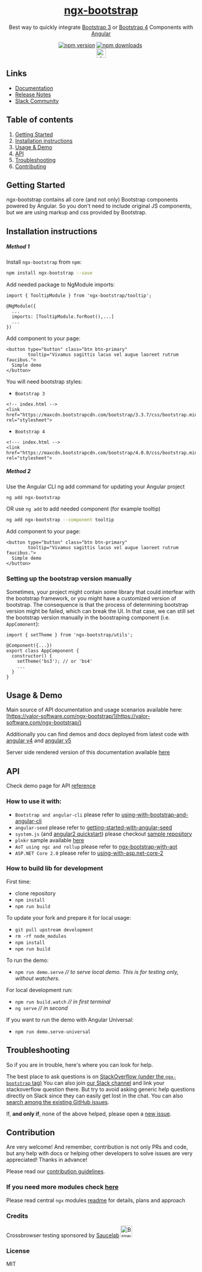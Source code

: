 <a href="http://valor-software.com/ngx-bootstrap/#/">
    <h1 align="center">ngx-bootstrap</h1>
</a>

<p align="center">
Best way to quickly integrate <a href="https://getbootstrap.com/">Bootstrap 3</a> or <a href="https://getbootstrap.com/docs/4.0">Bootstrap 4</a> Components with <a href="https://angular.io/">Angular</a>
</p>

<p align="center">
<a href="https://badge.fury.io/js/ngx-bootstrap"><img src="https://badge.fury.io/js/ngx-bootstrap.svg" alt="npm version" ></a>
<a href="https://npmjs.org/ngx-bootstrap"><img src="https://img.shields.io/npm/dm/ngx-bootstrap.svg" alt="npm downloads" ></a>
<a href="https://travis-ci.org/valor-software/ngx-bootstrap"><img alt="" src="https://travis-ci.org/valor-software/ngx-bootstrap.svg?branch=development"></a>

<br/>
<a href="https://join.slack.com/t/ngx-home/shared_invite/enQtNTExMTY5MzcwMTM0LWQ5M2Y4OWM0OGJjNmZiOGYyNjFlZTdlOGI1YjcxYWQ2ODhiOTY4NzhiODgwMTIzNDczODIyNWNmM2RlYWRhNTg"><img src="https://a.slack-edge.com/66f9/img/icons/ios-256.png" width="25" height="25" alt="slack" ></a>
</p>

## Links

- [Documentation](http://valor-software.com/ngx-bootstrap/)
- [Release Notes](https://github.com/valor-software/ngx-bootstrap/blob/development/CHANGELOG.md)
- [Slack Community](https://join.slack.com/t/ngx-home/shared_invite/enQtNTExMTY5MzcwMTM0LWQ5M2Y4OWM0OGJjNmZiOGYyNjFlZTdlOGI1YjcxYWQ2ODhiOTY4NzhiODgwMTIzNDczODIyNWNmM2RlYWRhNTg)

<!-- [![codecov](https://codecov.io/gh/valor-software/ngx-bootstrap/branch/development/graph/badge.svg)](https://codecov.io/gh/valor-software/ngx-bootstrap) -->

<!-- [![NPM](https://nodei.co/npm/ngx-bootstrap.png?downloads=true&downloadRank=true&stars=true)](https://npmjs.org/ngx-bootstrap)
[![NPM](https://nodei.co/npm-dl/ngx-bootstrap.png?height=3&months=6)](https://npmjs.org/ngx-bootstrap)
[![Sauce Test Status](https://saucelabs.com/browser-matrix/valorkin.svg)](https://saucelabs.com/u/valorkin)
-->

## Table of contents
1. [Getting Started](#getting-started)
2. [Installation instructions](#installation-instructions)
3. [Usage & Demo](#usage--demo)
4. [API](#api)
5. [Troubleshooting](#troubleshooting)
6. [Contributing](#contribution)

## Getting Started

ngx-bootstrap contains all core (and not only) Bootstrap components powered by Angular. So you don't need to include original JS components, but we are using markup and css provided by Bootstrap.

## Installation instructions
##### Method 1
Install `ngx-bootstrap` from `npm`:
```bash
npm install ngx-bootstrap --save
```

Add needed package to NgModule imports:
```
import { TooltipModule } from 'ngx-bootstrap/tooltip';

@NgModule({
  ...
  imports: [TooltipModule.forRoot(),...]
  ...
})
```

Add component to your page:
```
<button type="button" class="btn btn-primary"
        tooltip="Vivamus sagittis lacus vel augue laoreet rutrum faucibus.">
  Simple demo
</button>
```

You will need bootstrap styles:
- `Bootstrap 3`
```
<!-- index.html -->
<link href="https://maxcdn.bootstrapcdn.com/bootstrap/3.3.7/css/bootstrap.min.css" rel="stylesheet">
```

- `Bootstrap 4`
```
<!--- index.html -->
<link href="https://maxcdn.bootstrapcdn.com/bootstrap/4.0.0/css/bootstrap.min.css" rel="stylesheet">
```
##### Method 2
Use the Angular CLI ng add command for updating your Angular project
```bash
ng add ngx-bootstrap
```
OR use `ng add` to add needed component (for example tooltip)
```bash
ng add ngx-bootstrap --component tooltip
```
Add component to your page:
```
<button type="button" class="btn btn-primary"
        tooltip="Vivamus sagittis lacus vel augue laoreet rutrum faucibus.">
  Simple demo
</button>
```
### Setting up the bootstrap version manually
Sometimes, your project might contain some library that could interfear with the bootstrap framework, or you might have a customized version of bootstrap. The consequence is that the process of determining bootstrap version might be failed, which can break the UI. In that case, we can still set the bootstrap version manually in the boostraping component (i.e. `AppComonent`):
```
import { setTheme } from 'ngx-bootstrap/utils';

@Component({...})
export class AppComponent {
  constructor() {
    setTheme('bs3'); // or 'bs4'
    ...
  }
}
```

## Usage & Demo

Main source of API documentation and usage scenarios available here:
[https://valor-software.com/ngx-bootstrap/](https://valor-software.com/ngx-bootstrap/)

Additionally you can find demos and docs deployed from latest code with <a href="https://ngx-bootstrap.surge.sh/">angular v4</a> and <a
  href="https://ngx-bootstrap-latest.surge.sh/">angular v5</a>

Server side rendered version of this documentation available <a href="https://ngx-universal.herokuapp.com/">here</a>

## API
Check demo page for API [reference](https://valor-software.com/ngx-bootstrap/)

### How to use it with:
 - `Bootstrap and angular-cli` please refer to [using-with-bootstrap-and-angular-cli](https://github.com/valor-software/ngx-bootstrap/tree/development/docs/getting-started/bootstrap.md)
 - `angular-seed` please refer to [getting-started-with-angular-seed](https://github.com/valor-software/ngx-bootstrap/tree/development/docs/getting-started/angular-seed.md)
 - `system.js` (and [angular2 quickstart](https://angular.io/docs/ts/latest/quickstart.html)) please checkout [sample repository](https://github.com/valor-software/angular2-quickstart)
 - `plnkr` sample available [here](https://plnkr.co/edit/0NipkZrnckZZROAcnjzB?p=preview)
 - `AoT using ngc and rollup` please refer to [ngx-bootstrap-with-aot](https://github.com/valor-software/ngx-bootstrap/tree/development/docs/getting-started/aot.md)
 - `ASP.NET Core 2.0` please refer to [using-with-asp.net-core-2](https://github.com/csegyud/ASPNETCore_ngx-bootstrap_Sample/blob/master/README.md)

### How to build lib for development

First time:
 - clone repository
 - `npm install`
 - `npm run build`

To update your fork and prepare it for local usage:
 - `git pull upstream development`
 - `rm -rf node_modules`
 - `npm install`
 - `npm run build`

To run the demo:
 - `npm run demo.serve` _*// to serve local demo. This is for testing only, without watchers.*_

For local development run:
 - `npm run build.watch` _*// in first terminal*_
 - `ng serve` _*// in second*_

If you want to run the demo with Angular Universal:
 - `npm run demo.serve-universal`

## Troubleshooting

So if you are in trouble, here's where you can look for help.

The best place to ask questions is on [StackOverflow (under the `ngx-bootstrap` tag)](https://stackoverflow.com/questions/tagged/ngx-bootstrap)
You can also join [our Slack channel](https://join.slack.com/t/ngx-home/shared_invite/enQtNTExMTY5MzcwMTM0LWQ5M2Y4OWM0OGJjNmZiOGYyNjFlZTdlOGI1YjcxYWQ2ODhiOTY4NzhiODgwMTIzNDczODIyNWNmM2RlYWRhNTg) and link your stackoverflow question there. But try to avoid asking generic help questions directly on Slack since they can easily get lost in the chat. You can also [search among the existing GitHub issues](https://github.com/valor-software/ngx-bootstrap/issues?utf8=%E2%9C%93&q=is%3Aissue).

If, **and only if**, none of the above helped, please open a [new issue](https://github.com/valor-software/ngx-bootstrap/issues/new).

## Contribution

Are very welcome! And remember, contribution is not only PRs and code, but any help with docs or helping other developers to solve issues are very appreciated! Thanks in advance!

Please read our [contribution guidelines](https://github.com/valor-software/ngx-bootstrap/blob/development/CONTRIBUTING.md).

### If you need more modules check [here](https://github.com/valor-software/ng2-plans)

Please read central `ngx` modules [readme](https://github.com/valor-software/ng2-plans) for details, plans and approach

### Credits
Crossbrowser testing sponsored by [Saucelab](https://saucelabs.com/)
[<img src="https://saucelabs.com/content/images/circle-logo@2x.png" alt="Browser Stack" width="31" height="31">](https://saucelabs.com/)

### License

MIT
